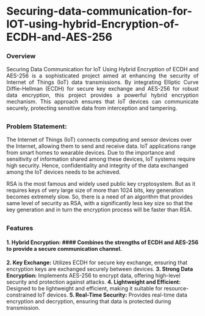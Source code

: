 # Securing-data-communication-for-IOT-using-hybrid-Encryption-of-ECDH-and-AES-256

### Overview
<div align="justify">Securing Data Communication for IoT Using Hybrid Encryption of ECDH and AES-256 is a sophisticated project aimed at enhancing the security of Internet of Things (IoT) data transmissions. By integrating Elliptic Curve Diffie-Hellman (ECDH) for secure key exchange and AES-256 for robust data encryption, this project provides a powerful hybrid encryption mechanism. This approach ensures that IoT devices can communicate securely, protecting sensitive data from interception and tampering.</div>


##

### Problem Statement:
The Internet of Things (IoT) connects computing and sensor devices over the Internet, allowing them to send and receive data. IoT applications range from smart homes to wearable devices. Due to the importance and sensitivity of information shared among these devices, IoT systems require high security. Hence, confidentiality and integrity of the data exchanged among the IoT devices needs to be achieved. 

RSA is the most famous and widely used public key cryptosystem. But as it requires keys of very large size of more than 1024 bits, key generation becomes extremely slow. So, there is a need of an algorithm that provides same level of security as RSA, with a significantly less key size so that the key generation and in turn the encryption process will be faster than RSA.
##

### Features
#### 1.	Hybrid Encryption: #### Combines the strengths of ECDH and AES-256 to provide a secure communication channel.
**2.	Key Exchange:** Utilizes ECDH for secure key exchange, ensuring that encryption keys are exchanged securely between devices.
**3.	Strong Data Encryption:** Implements AES-256 to encrypt data, offering high-level security and protection against attacks.
**4.	Lightweight and Efficient:** Designed to be lightweight and efficient, making it suitable for resource-constrained IoT devices.
**5.	Real-Time Security:** Provides real-time data encryption and decryption, ensuring that data is protected during transmission.
